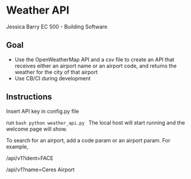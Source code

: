 # Weather API

Jessica Barry
EC 500 - Building Software

## Goal

- Use the OpenWeatherMap API and a csv file to create an API that receives either an airport name or an airport code, and returns the weather for the city of that airport
- Use CB/CI during development

## Instructions

Insert API key in config.py file

run ```bash python weather_api.py ``` The local host will start running and the welcome page will show.

To search for an airport, add a code param or an airport param. For example,

/api/v1?ident=FACE

/api/v1?name=Ceres Airport
